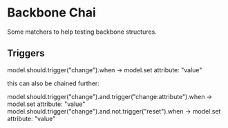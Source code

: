 Backbone Chai
=============

Some matchers to help testing backbone structures.

Triggers
--------

  model.should.trigger("change").when -> model.set attribute: "value"

this can also be chained further:

  model.should.trigger("change").and.trigger("change:attribute").when -> model.set attribute: "value"
  model.should.trigger("change").and.not.trigger("reset").when -> model.set attribute: "value"


